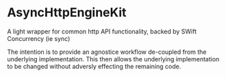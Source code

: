# AsyncHttpEngineKit

A light wrapper for common http API functionality, backed by SWift Concurrency (ie sync)

The intention is to provide an agnostice workflow de-coupled from the underlying implementation.  This then allows the underlying implementation to be changed without adversly effecting the remaining code.
